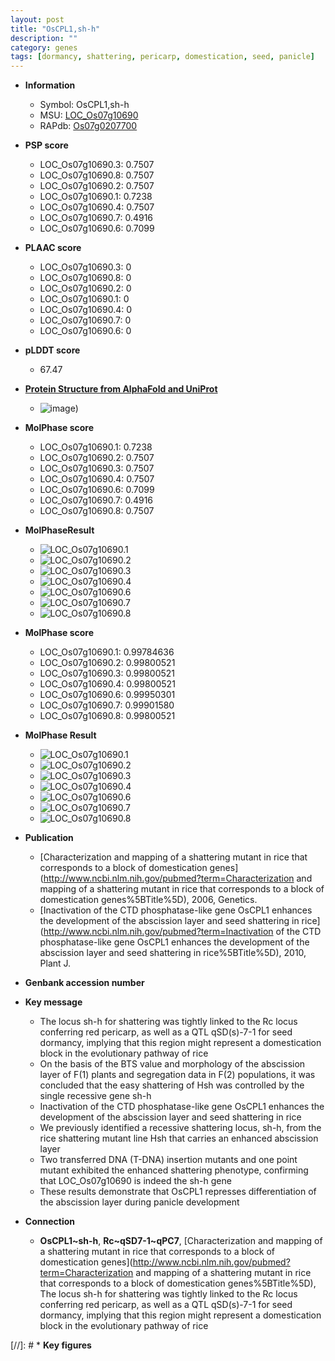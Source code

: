 ```yaml
---
layout: post
title: "OsCPL1,sh-h"
description: ""
category: genes
tags: [dormancy, shattering, pericarp, domestication, seed, panicle]
---
```


* **Information**  
    + Symbol: OsCPL1,sh-h  
    + MSU: [LOC_Os07g10690](http://rice.plantbiology.msu.edu/cgi-bin/ORF_infopage.cgi?orf=LOC_Os07g10690)  
    + RAPdb: [Os07g0207700](http://rapdb.dna.affrc.go.jp/viewer/gbrowse_details/irgsp1?name=Os07g0207700)  

* **PSP score**  
    + LOC_Os07g10690.3: 0.7507 
    + LOC_Os07g10690.8: 0.7507 
    + LOC_Os07g10690.2: 0.7507 
    + LOC_Os07g10690.1: 0.7238 
    + LOC_Os07g10690.4: 0.7507 
    + LOC_Os07g10690.7: 0.4916 
    + LOC_Os07g10690.6: 0.7099 

* **PLAAC score**  
    + LOC_Os07g10690.3: 0 
    + LOC_Os07g10690.8: 0 
    + LOC_Os07g10690.2: 0 
    + LOC_Os07g10690.1: 0 
    + LOC_Os07g10690.4: 0 
    + LOC_Os07g10690.7: 0 
    + LOC_Os07g10690.6: 0 

* **pLDDT score**
    + 67.47

* **[Protein Structure from AlphaFold and UniProt](https://www.uniprot.org/uniprotkb/C7EYT0/entry#structure)**
    + ![image](https://ricepsp.github.io/images/C/AF-C7EYT0-F1.png))

* **MolPhase score**
    + LOC_Os07g10690.1: 0.7238
    + LOC_Os07g10690.2: 0.7507
    + LOC_Os07g10690.3: 0.7507
    + LOC_Os07g10690.4: 0.7507
    + LOC_Os07g10690.6: 0.7099
    + LOC_Os07g10690.7: 0.4916
    + LOC_Os07g10690.8: 0.7507

* **MolPhaseResult**
    + ![LOC_Os07g10690.1](https://ricepsp.github.io/pictures/LOC_Os07g/LOC_Os07g10690.1.png)
    + ![LOC_Os07g10690.2](https://ricepsp.github.io/pictures/LOC_Os07g/LOC_Os07g10690.2.png)
    + ![LOC_Os07g10690.3](https://ricepsp.github.io/pictures/LOC_Os07g/LOC_Os07g10690.3.png)
    + ![LOC_Os07g10690.4](https://ricepsp.github.io/pictures/LOC_Os07g/LOC_Os07g10690.4.png)
    + ![LOC_Os07g10690.6](https://ricepsp.github.io/pictures/LOC_Os07g/LOC_Os07g10690.6.png)
    + ![LOC_Os07g10690.7](https://ricepsp.github.io/pictures/LOC_Os07g/LOC_Os07g10690.7.png)
    + ![LOC_Os07g10690.8](https://ricepsp.github.io/pictures/LOC_Os07g/LOC_Os07g10690.8.png)

* **MolPhase score**
    + LOC_Os07g10690.1: 0.99784636
    + LOC_Os07g10690.2: 0.99800521
    + LOC_Os07g10690.3: 0.99800521
    + LOC_Os07g10690.4: 0.99800521
    + LOC_Os07g10690.6: 0.99950301
    + LOC_Os07g10690.7: 0.99901580
    + LOC_Os07g10690.8: 0.99800521

* **MolPhase Result**
    + ![LOC_Os07g10690.1](https://304243504.github.io/Pictures/LOC_Os07g/LOC_Os07g10690.1.png)
    + ![LOC_Os07g10690.2](https://304243504.github.io/Pictures/LOC_Os07g/LOC_Os07g10690.2.png)
    + ![LOC_Os07g10690.3](https://304243504.github.io/Pictures/LOC_Os07g/LOC_Os07g10690.3.png)
    + ![LOC_Os07g10690.4](https://304243504.github.io/Pictures/LOC_Os07g/LOC_Os07g10690.4.png)
    + ![LOC_Os07g10690.6](https://304243504.github.io/Pictures/LOC_Os07g/LOC_Os07g10690.6.png)
    + ![LOC_Os07g10690.7](https://304243504.github.io/Pictures/LOC_Os07g/LOC_Os07g10690.7.png)
    + ![LOC_Os07g10690.8](https://304243504.github.io/Pictures/LOC_Os07g/LOC_Os07g10690.8.png)

* **Publication**  
    + [Characterization and mapping of a shattering mutant in rice that corresponds to a block of domestication genes](http://www.ncbi.nlm.nih.gov/pubmed?term=Characterization and mapping of a shattering mutant in rice that corresponds to a block of domestication genes%5BTitle%5D), 2006, Genetics.
    + [Inactivation of the CTD phosphatase-like gene OsCPL1 enhances the development of the abscission layer and seed shattering in rice](http://www.ncbi.nlm.nih.gov/pubmed?term=Inactivation of the CTD phosphatase-like gene OsCPL1 enhances the development of the abscission layer and seed shattering in rice%5BTitle%5D), 2010, Plant J.

* **Genbank accession number**  

* **Key message**  
    + The locus sh-h for shattering was tightly linked to the Rc locus conferring red pericarp, as well as a QTL qSD(s)-7-1 for seed dormancy, implying that this region might represent a domestication block in the evolutionary pathway of rice
    + On the basis of the BTS value and morphology of the abscission layer of F(1) plants and segregation data in F(2) populations, it was concluded that the easy shattering of Hsh was controlled by the single recessive gene sh-h
    + Inactivation of the CTD phosphatase-like gene OsCPL1 enhances the development of the abscission layer and seed shattering in rice
    + We previously identified a recessive shattering locus, sh-h, from the rice shattering mutant line Hsh that carries an enhanced abscission layer
    + Two transferred DNA (T-DNA) insertion mutants and one point mutant exhibited the enhanced shattering phenotype, confirming that LOC_Os07g10690 is indeed the sh-h gene
    + These results demonstrate that OsCPL1 represses differentiation of the abscission layer during panicle development

* **Connection**  
    + __OsCPL1~sh-h__, __Rc~qSD7-1~qPC7__, [Characterization and mapping of a shattering mutant in rice that corresponds to a block of domestication genes](http://www.ncbi.nlm.nih.gov/pubmed?term=Characterization and mapping of a shattering mutant in rice that corresponds to a block of domestication genes%5BTitle%5D), The locus sh-h for shattering was tightly linked to the Rc locus conferring red pericarp, as well as a QTL qSD(s)-7-1 for seed dormancy, implying that this region might represent a domestication block in the evolutionary pathway of rice

[//]: # * **Key figures**  


